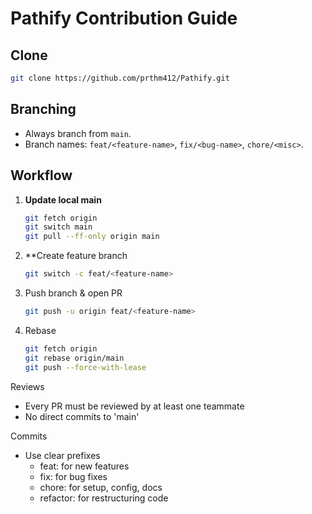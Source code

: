 # Pathify Contribution Guide

## Clone
   ```bash
   git clone https://github.com/prthm412/Pathify.git
   ```

## Branching
- Always branch from `main`.
- Branch names: `feat/<feature-name>`, `fix/<bug-name>`, `chore/<misc>`.

## Workflow
1. **Update local main**
   ```bash
   git fetch origin
   git switch main
   git pull --ff-only origin main

2. **Create feature branch
   ```bash
   git switch -c feat/<feature-name>

3. Push branch & open PR
   ```bash
   git push -u origin feat/<feature-name>

4. Rebase
   ```bash
   git fetch origin
   git rebase origin/main
   git push --force-with-lease

Reviews
- Every PR must be reviewed by at least one teammate
- No direct commits to 'main'

Commits
- Use clear prefixes
  - feat: for new features
  - fix: for bug fixes
  - chore: for setup, config, docs
  - refactor: for restructuring code
